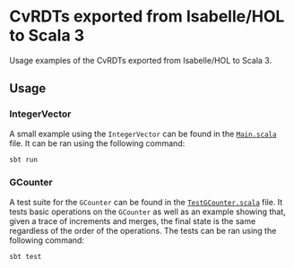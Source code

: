 # CvRDTs exported from Isabelle/HOL to Scala 3
Usage examples of the CvRDTs exported from Isabelle/HOL to Scala 3.

## Usage
### IntegerVector
A small example using the `IntegerVector` can be found in the [`Main.scala`](src/main/scala/Main.scala) file.
It can be ran using the following command:
```bash
sbt run
```

### GCounter
A test suite for the `GCounter` can be found in the [`TestGCounter.scala`](src/test/scala/TestGCounter.scala) file.
It tests basic operations on the `GCounter` as well as an example showing that, given a trace of increments and merges, the final state is the same regardless of the order of the operations.
The tests can be ran using the following command:
```bash
sbt test
```
